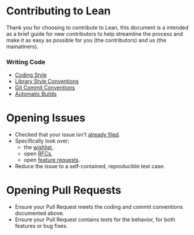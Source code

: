 # Contributing to Lean

Thank you for choosing to contribute to Lean, this document is a intended as a brief guide
for new contributors to help streamline the process and make it as easy as possible
for you (the contributors) and us (the mainatiners).

### Writing Code

- [Coding Style](doc/coding_style.md)
- [Library Style Conventions](doc/lean/library_style.org)
- [Git Commit Conventions](doc/commit_convention.md)
- [Automatic Builds](doc/make/travis.md)

# Opening Issues

-  Checked that your issue isn't [already filed](https://github.com/leanprover/lean/issues).
- Specifically look over:
  * the [wishlist](https://github.com/leanprover/lean/issues?q=is%3Aissue+is%3Aopen+label%3AI-wishlist),
  * open [RFCs](https://github.com/leanprover/lean/issues?q=is%3Aissue+is%3Aopen+label%3ARFC),
  * open [feature requests](https://github.com/leanprover/lean/issues?q=is%3Aissue+is%3Aopen+label%3AFeature).
- Reduce the issue to a self-contained, reproducible test case.

# Opening Pull Requests

- Ensure your Pull Request meets the coding and commit conventions documented above.
- Ensure your Pull Request contains tests for the behavior, for both features or
  bug fixes.


